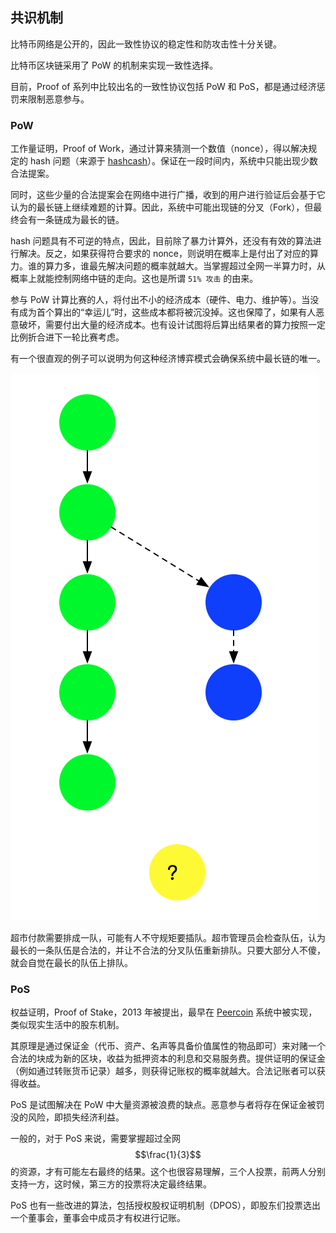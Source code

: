 ## 共识机制

比特币网络是公开的，因此一致性协议的稳定性和防攻击性十分关键。

比特币区块链采用了 PoW 的机制来实现一致性选择。

目前，Proof of 系列中比较出名的一致性协议包括 PoW 和 PoS，都是通过经济惩罚来限制恶意参与。

### PoW

工作量证明，Proof of Work，通过计算来猜测一个数值（nonce），得以解决规定的 hash 问题（来源于 [hashcash]()）。保证在一段时间内，系统中只能出现少数合法提案。

同时，这些少量的合法提案会在网络中进行广播，收到的用户进行验证后会基于它认为的最长链上继续难题的计算。因此，系统中可能出现链的分叉（Fork），但最终会有一条链成为最长的链。

hash 问题具有不可逆的特点，因此，目前除了暴力计算外，还没有有效的算法进行解决。反之，如果获得符合要求的 nonce，则说明在概率上是付出了对应的算力。谁的算力多，谁最先解决问题的概率就越大。当掌握超过全网一半算力时，从概率上就能控制网络中链的走向。这也是所谓 `51% 攻击` 的由来。

参与 PoW 计算比赛的人，将付出不小的经济成本（硬件、电力、维护等）。当没有成为首个算出的“幸运儿”时，这些成本都将被沉没掉。这也保障了，如果有人恶意破坏，需要付出大量的经济成本。也有设计试图将后算出结果者的算力按照一定比例折合进下一轮比赛考虑。

有一个很直观的例子可以说明为何这种经济博弈模式会确保系统中最长链的唯一。

![Pow 保证一致性](pow.png)

超市付款需要排成一队，可能有人不守规矩要插队。超市管理员会检查队伍，认为最长的一条队伍是合法的，并让不合法的分叉队伍重新排队。只要大部分人不傻，就会自觉在最长的队伍上排队。

### PoS

权益证明，Proof of Stake，2013 年被提出，最早在 [Peercoin]() 系统中被实现，类似现实生活中的股东机制。

其原理是通过保证金（代币、资产、名声等具备价值属性的物品即可）来对赌一个合法的块成为新的区块，收益为抵押资本的利息和交易服务费。提供证明的保证金（例如通过转账货币记录）越多，则获得记账权的概率就越大。合法记账者可以获得收益。

PoS 是试图解决在 PoW 中大量资源被浪费的缺点。恶意参与者将存在保证金被罚没的风险，即损失经济利益。

一般的，对于 PoS 来说，需要掌握超过全网 $$\frac{1}{3}$$ 的资源，才有可能左右最终的结果。这个也很容易理解，三个人投票，前两人分别支持一方，这时候，第三方的投票将决定最终结果。

PoS 也有一些改进的算法，包括授权股权证明机制（DPOS），即股东们投票选出一个董事会，董事会中成员才有权进行记账。
